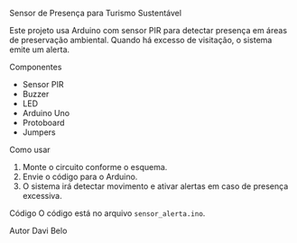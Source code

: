 Sensor de Presença para Turismo Sustentável

Este projeto usa Arduino com sensor PIR para detectar presença em áreas de preservação ambiental. Quando há excesso de visitação, o sistema emite um alerta.

Componentes
- Sensor PIR
- Buzzer
- LED
- Arduino Uno
- Protoboard
- Jumpers

Como usar
1. Monte o circuito conforme o esquema.
2. Envie o código para o Arduino.
3. O sistema irá detectar movimento e ativar alertas em caso de presença excessiva.

Código
O código está no arquivo `sensor_alerta.ino`.

Autor
Davi Belo
